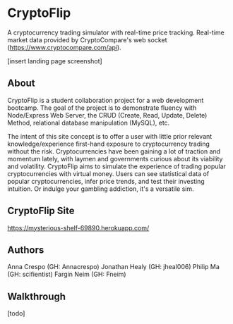 # CryptoFlip

A cryptocurrency trading simulator with real-time price tracking. Real-time market data provided by CryptoCompare's web socket (https://www.cryptocompare.com/api).

[insert landing page screenshot]

## About

CryptoFlip is a student collaboration project for a web development bootcamp. The goal of the project is to demonstrate fluency with Node/Express Web Server, the CRUD (Create, Read, Update, Delete) Method, relational database manipulation (MySQL), etc.

The intent of this site concept is to offer a user with little prior relevant knowledge/experience first-hand exposure to cryptocurrency trading without the risk. Cryptocurrencies have been gaining a lot of traction and momentum lately, with laymen and governments curious about its viability and volatility. CryptoFlip aims to simulate the experience of trading popular cryptocurrencies with virtual money. Users can see statistical data of popular cryptocurrencies, infer price trends, and test their investing intuition. Or indulge your gambling addiction, it's a versatile sim.

## CryptoFlip Site

https://mysterious-shelf-69890.herokuapp.com/

## Authors

Anna Crespo (GH: Annacrespo)
Jonathan Healy (GH: jheal006)
Philip Ma (GH: scifientist)
Fargin Neim (GH: Fneim)

## Walkthrough

[todo]